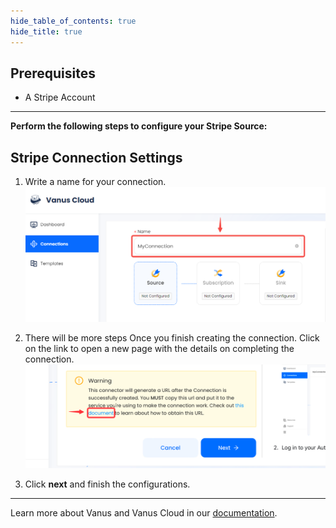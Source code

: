 ```yaml
--- 
hide_table_of_contents: true
hide_title: true
---
```


## Prerequisites

- A Stripe Account

---

**Perform the following steps to configure your Stripe Source:**

## Stripe Connection Settings

1. Write a name for your connection.
   ![img.png](images/1.png)
2. There will be more steps Once you finish creating the connection. Click on the link to open a new page with the details on completing the connection.
   ![](images/warning.png)

3. Click **next** and finish the configurations.

---

Learn more about Vanus and Vanus Cloud in our [documentation](https://docs.vanus.ai).
